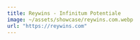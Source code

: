 ```yaml
---
title: Reywins - Infinitum Potentiale
image: ~/assets/showcase/reywins.com.webp
url: "https://reywins.com"
---
```

